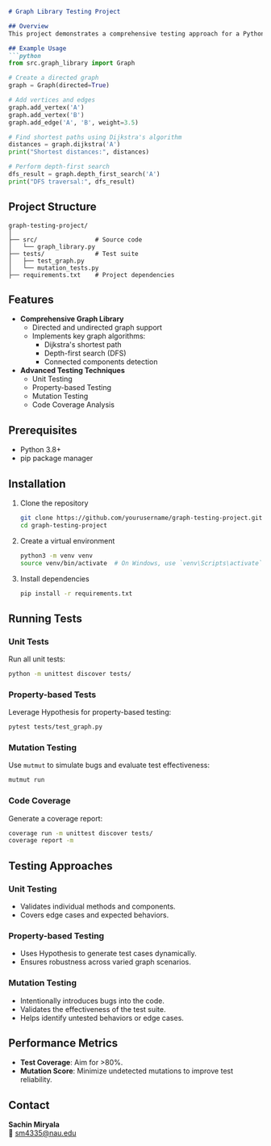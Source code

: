 ```markdown
# Graph Library Testing Project

## Overview
This project demonstrates a comprehensive testing approach for a Python graph library, showcasing advanced software testing techniques including unit testing, property-based testing, and mutation testing. The library is designed to solve common graph problems such as finding shortest paths, exploring connected components, and more.

## Example Usage
```python
from src.graph_library import Graph

# Create a directed graph
graph = Graph(directed=True)

# Add vertices and edges
graph.add_vertex('A')
graph.add_vertex('B')
graph.add_edge('A', 'B', weight=3.5)

# Find shortest paths using Dijkstra's algorithm
distances = graph.dijkstra('A')
print("Shortest distances:", distances)

# Perform depth-first search
dfs_result = graph.depth_first_search('A')
print("DFS traversal:", dfs_result)
```

## Project Structure
```
graph-testing-project/
│
├── src/                # Source code
│   └── graph_library.py
├── tests/              # Test suite
│   ├── test_graph.py
│   └── mutation_tests.py
├── requirements.txt    # Project dependencies
```

## Features
- **Comprehensive Graph Library**
  - Directed and undirected graph support
  - Implements key graph algorithms:
    - Dijkstra's shortest path
    - Depth-first search (DFS)
    - Connected components detection
- **Advanced Testing Techniques**
  - Unit Testing
  - Property-based Testing
  - Mutation Testing
  - Code Coverage Analysis

## Prerequisites
- Python 3.8+
- pip package manager

## Installation
1. Clone the repository
   ```bash
   git clone https://github.com/yourusername/graph-testing-project.git
   cd graph-testing-project
   ```

2. Create a virtual environment
   ```bash
   python3 -m venv venv
   source venv/bin/activate  # On Windows, use `venv\Scripts\activate`
   ```

3. Install dependencies
   ```bash
   pip install -r requirements.txt
   ```

## Running Tests
### Unit Tests
Run all unit tests:
```bash
python -m unittest discover tests/
```

### Property-based Tests
Leverage Hypothesis for property-based testing:
```bash
pytest tests/test_graph.py
```

### Mutation Testing
Use `mutmut` to simulate bugs and evaluate test effectiveness:
```bash
mutmut run
```

### Code Coverage
Generate a coverage report:
```bash
coverage run -m unittest discover tests/
coverage report -m
```

## Testing Approaches
### Unit Testing
- Validates individual methods and components.
- Covers edge cases and expected behaviors.

### Property-based Testing
- Uses Hypothesis to generate test cases dynamically.
- Ensures robustness across varied graph scenarios.

### Mutation Testing
- Intentionally introduces bugs into the code.
- Validates the effectiveness of the test suite.
- Helps identify untested behaviors or edge cases.

## Performance Metrics
- **Test Coverage**: Aim for >80%.
- **Mutation Score**: Minimize undetected mutations to improve test reliability.

## Contact
**Sachin Miryala**  
📧 sm4335@nau.edu  
```
